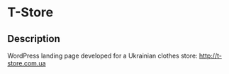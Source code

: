 # T-Store

## Description

WordPress landing page developed for a Ukrainian clothes store: http://t-store.com.ua